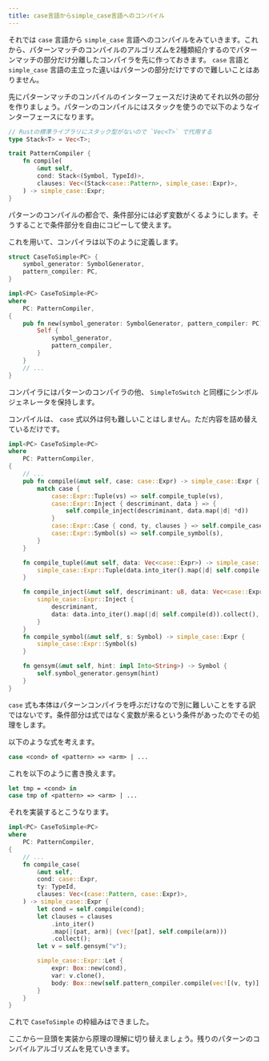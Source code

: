 ```yaml
---
title: case言語からsimple_case言語へのコンパイル
---
```


それでは `case` 言語から `simple_case` 言語へのコンパイルをみていきます。これから、パターンマッチのコンパイルのアルゴリズムを2種類紹介するのでパターンマッチの部分だけ分離したコンパイラを先に作っておきます。 `case` 言語と `simple_case` 言語の主立った違いはパターンの部分だけですので難しいことはありません。

先にパターンマッチのコンパイルのインターフェースだけ決めてそれ以外の部分を作りましょう。パターンのコンパイルにはスタックを使うので以下のようなインターフェースになります。

``` rust
// Rustの標準ライブラリにスタック型がないので `Vec<T>` で代用する
type Stack<T> = Vec<T>;

trait PatternCompiler {
    fn compile(
        &mut self,
        cond: Stack<(Symbol, TypeId)>,
        clauses: Vec<(Stack<case::Pattern>, simple_case::Expr)>,
    ) -> simple_case::Expr;
}
```

パターンのコンパイルの都合で、条件部分には必ず変数がくるようにします。そうすることで条件部分を自由にコピーして使えます。

これを用いて、コンパイラは以下のように定義します。


``` rust
struct CaseToSimple<PC> {
    symbol_generator: SymbolGenerator,
    pattern_compiler: PC,
}

impl<PC> CaseToSimple<PC>
where
    PC: PatternCompiler,
{
    pub fn new(symbol_generator: SymbolGenerator, pattern_compiler: PC) -> Self {
        Self {
            symbol_generator,
            pattern_compiler,
        }
    }
    // ...
}
```

コンパイラにはパターンのコンパイラの他、 `SimpleToSwitch` と同様にシンボルジェネレータを保持します。

コンパイルは、 `case` 式以外は何も難しいことはしません。ただ内容を詰め替えているだけです。

``` rust
impl<PC> CaseToSimple<PC>
where
    PC: PatternCompiler,
{
    // ...
    pub fn compile(&mut self, case: case::Expr) -> simple_case::Expr {
        match case {
            case::Expr::Tuple(vs) => self.compile_tuple(vs),
            case::Expr::Inject { descriminant, data } => {
                self.compile_inject(descriminant, data.map(|d| *d))
            }
            case::Expr::Case { cond, ty, clauses } => self.compile_case(*cond, ty, clauses),
            case::Expr::Symbol(s) => self.compile_symbol(s),
        }
    }

    fn compile_tuple(&mut self, data: Vec<case::Expr>) -> simple_case::Expr {
        simple_case::Expr::Tuple(data.into_iter().map(|d| self.compile(d)).collect())
    }

    fn compile_inject(&mut self, descriminant: u8, data: Vec<case::Expr>) -> simple_case::Expr {
        simple_case::Expr::Inject {
            descriminant,
            data: data.into_iter().map(|d| self.compile(d)).collect(),
        }
    }
    fn compile_symbol(&mut self, s: Symbol) -> simple_case::Expr {
        simple_case::Expr::Symbol(s)
    }

    fn gensym(&mut self, hint: impl Into<String>) -> Symbol {
        self.symbol_generator.gensym(hint)
    }
}
```

`case` 式も本体はパターンコンパイラを呼ぶだけなので別に難しいことをする訳ではないです。条件部分は式ではなく変数が来るという条件があったのでその処理をします。

以下のような式を考えます。

``` sml
case <cond> of <pattern> => <arm> | ...
```

これを以下のように書き換えます。

``` sml
let tmp = <cond> in
case tmp of <pattern> => <arm> | ...
```

それを実装するとこうなります。

``` rust
impl<PC> CaseToSimple<PC>
where
    PC: PatternCompiler,
{
    // ...
    fn compile_case(
        &mut self,
        cond: case::Expr,
        ty: TypeId,
        clauses: Vec<(case::Pattern, case::Expr)>,
    ) -> simple_case::Expr {
        let cond = self.compile(cond);
        let clauses = clauses
            .into_iter()
            .map(|(pat, arm)| (vec![pat], self.compile(arm)))
            .collect();
        let v = self.gensym("v");

        simple_case::Expr::Let {
            expr: Box::new(cond),
            var: v.clone(),
            body: Box::new(self.pattern_compiler.compile(vec![(v, ty)], clauses)),
        }
    }
}
```

これで `CaseToSimple` の枠組みはできました。

ここから一旦頭を実装から原理の理解に切り替えましょう。残りのパターンのコンパイルアルゴリズムを見ていきます。

